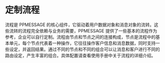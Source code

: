 # 定制流程
流程是 PPMESSAGE 的核心组件，它驱动着用户数据对象和消息对象的流转。这些流转的流程完全依赖与业务的需要，PPMESSAGE 提供了一些基本的流程作为参考，企业可以自行定制。流程由节点和节点之间的连接构成，节点是流程中的基本单元，每个节点代表着一种操作，它往往操作客户信息和消息数据，同时支持一些设定，并返回结果。通过不同的节点和不同的组合可以让消息和客户进行不同的路由设定，产生丰富的组合。具体配置请查看使用手册中关于流程的详细介绍。